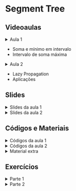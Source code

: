 Segment Tree
====================================

## Videoaulas

<details>
    <summary>Aula 1</summary>

<iframe width="672" height="378" src="https://www.youtube.com/embed/CaO84mCmVyk" title="YouTube video player" frameborder="0" allow="accelerometer; autoplay; clipboard-write; encrypted-media; gyroscope; picture-in-picture" allowfullscreen></iframe>
</details>

- Soma e mínimo em intervalo
- Intervalo de soma máxima

<details>
    <summary>Aula 2</summary>

<iframe width="672" height="378" src="https://www.youtube.com/embed/CaO84mCmVyk" title="YouTube video player" frameborder="0" allow="accelerometer; autoplay; clipboard-write; encrypted-media; gyroscope; picture-in-picture" allowfullscreen></iframe>
</details>

- Lazy Propagation
- Aplicações

## Slides

<details>
    <summary>Slides da aula 1</summary>

<iframe src="https://docs.google.com/presentation/d/e/2PACX-1vRb1cpur3m-nJVo828OlGnH1j_-j9ksj8iDoP61X41ZmlsGajjx7BhZci3zC9dQjckwWfCiD-2Lgcdh/embed?start=false&loop=false&delayms=60000" frameborder="0" width="672" height="378" allowfullscreen="true" mozallowfullscreen="true" webkitallowfullscreen="true"></iframe>

</details>

<details>
    <summary>Slides da aula 2</summary>

<iframe src="https://docs.google.com/presentation/d/e/2PACX-1vTayxI-9x0Tcgpdc4JofymFdFCqu1BPv_iF8yJJzN0gk0nPMZl5CR7Q1eUsa6akEzfSAx67eChMSmlO/embed?start=false&loop=false&delayms=60000" frameborder="0" width="672" height="378" allowfullscreen="true" mozallowfullscreen="true" webkitallowfullscreen="true"></iframe>

</details>

## Códigos e Materiais

<details>
    <summary>Códigos da aula 1</summary>

<div markdown=1>

- [CF-EDU SegTree A](code/A.cpp)
- [CF-EDU SegTree B](code/B.cpp)
- [CF-EDU SegTree C](code/C.cpp)
- [Distinct Characters Queries - Div3 D](code/590-D.cpp)
- [Neps Banco do Faraó](code/Farao.cpp)
</div>
</details>

<details>
    <summary>Códigos da aula 2</summary>

<div markdown=1>

- [NEPS Lazy](code/Lazy.cpp)
- [AtCoder Contagem](code/Contagem.cpp)
- [CSES Euler Tour](code/Cses.cpp)
- [ICPC SweepLine](code/SweepLine.cpp)
</div>
</details>


<details>
    <summary>Material extra</summary>

<div markdown=1>

- [[NEPS] Segment Tree](https://neps.academy/br/course/10/lesson/266)
- [[CP-algo] Segment Tree](https://cp-algorithms.com/data_structures/segment_tree.html)
- [[CF-EDU] Segment Tree](https://codeforces.com/edu/course/2/lesson/4)
- [[NEPS] Lazy Propagation](https://neps.academy/br/course/10/lesson/264)
- [[CP-Algo] Lazy Propagation](https://cp-algorithms.com/data_structures/segment_tree.html#toc-tgt-10)
- [[Geeks for Geeks] MergeSort Tree](https://www.geeksforgeeks.org/merge-sort-tree-smaller-or-equal-elements-in-given-row-range/)
- [[CF] SegTree Iterativa](https://codeforces.com/blog/entry/18051)
</div>
</details>

## Exercícios

<details>
    <summary>Parte 1</summary>

<div markdown=1>

- Exercícios de fixação
    - [[CF-EDU] SegTree de soma](https://codeforces.com/edu/course/2/lesson/4/1/practice/contest/273169/problem/A)
    - [[CF-EDU] SegTree de mínimo](https://codeforces.com/edu/course/2/lesson/4/1/practice/contest/273169/problem/B)
    - [[CF-EDU] Segtree de mínimo e quantidade](https://codeforces.com/edu/course/2/lesson/4/1/practice/contest/273169/problem/C)
    - [[Neps] SegTree de soma máxima](https://neps.academy/br/course/10/lesson/288)
- Exercícios intermediários
    - [[CF] SegTree de OR e XOR](https://codeforces.com/contest/339/problem/D)
    - [[CF] SegTree de strings](https://codeforces.com/problemset/problem/1234/D)
    - [[CSES] SegTree de máximo](https://cses.fi/problemset/task/1143)
- Exercícios difíceis
    - [[CF] Segtree de soma e máximo](https://codeforces.com/contest/920/problem/F)
    - [[ICPC - Brazil Subregional] Segtree como estrutura auxiliar](https://codeforces.com/gym/102861/problem/E)
    - [[CF] Segtree de soma máxima](https://codeforces.com/contest/1420/problem/C2)
</div>
</details>

<details>
    <summary>Parte 2</summary>

<div markdown=1>

- Exercícios de fixação
    - [[NEPS] Lazy Propagation](https://neps.academy/br/course/10/lesson/289)
- Exercícios intermediários
    - [[Atcoder] Contagem + Lazy Propagation](https://atcoder.jp/contests/abc179/tasks/abc179_d)
    - [[CSES] EulerTour + Segtree](https://cses.fi/problemset/task/1137)
    - [[CF - Div3 F] Lazy Propagation](https://codeforces.com/contest/1311/problem/F)
- Exercícios difíceis
    - [[SPOJ] MergeSort Tree](https://www.spoj.com/problems/KQUERY/)
    - [[CF - Educational E] EulerTour + Segtree](https://codeforces.com/problemset/problem/620/E)
    - [[ICPC - Nacional 2019] Geometria + Lazy Propagation](https://codeforces.com/gym/102346/problem/F)
</div>
</details>
